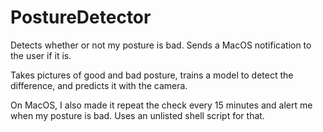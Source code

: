 # PostureDetector
Detects whether or not my posture is bad. Sends a MacOS notification to the user if it is.

Takes pictures of good and bad posture, trains a model to detect the difference, and predicts it with the camera.

On MacOS, I also made it repeat the check every 15 minutes and alert me when my posture is bad. Uses an unlisted shell script for that.
